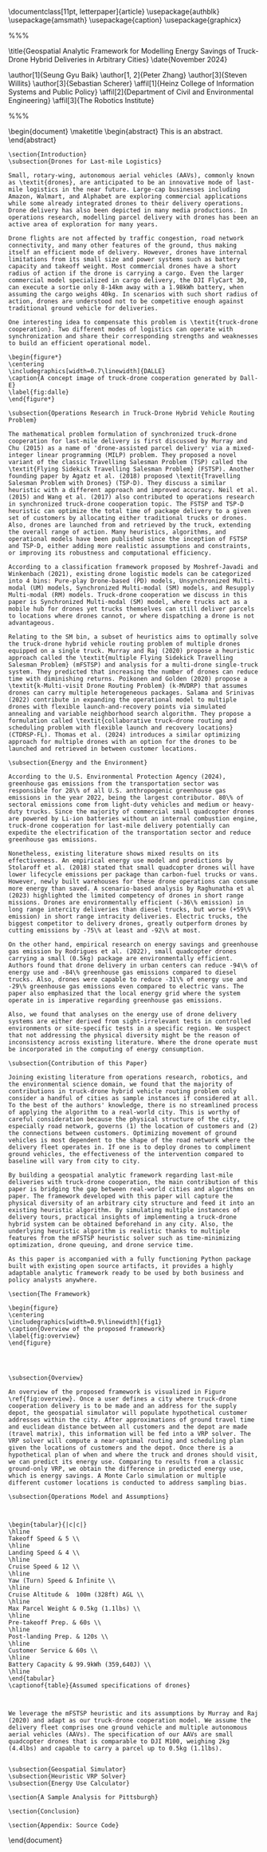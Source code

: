 \documentclass[11pt, letterpaper]{article}
\usepackage{authblk}
\usepackage{amsmath}
\usepackage{caption}
\usepackage{graphicx}

%%%

\title{Geospatial Analytic Framework for Modelling Energy Savings of Truck-Drone Hybrid Deliveries in Arbitrary Cities}
\date{November 2024}

\author[1]{Seung Gyu Baik}
\author[1, 2]{Peter Zhang}
\author[3]{Steven Willits}
\author[3]{Sebastian Scherer}
\affil[1]{Heinz College of Information Systems and Public Policy}
\affil[2]{Department of Civil and Environmental Engineering}
\affil[3]{The Robotics Institute}

%%%

\begin{document}
	\maketitle
	\begin{abstract}
		This is an abstract.
	\end{abstract}
	
	\section{Introduction}
	\subsection{Drones for Last-mile Logistics}
	
	Small, rotary-wing, autonomous aerial vehicles (AAVs), commonly known as \textit{drones}, are anticipated to be an innovative mode of last-mile logistics in the near future. Large-cap businesses including Amazon, Walmart, and Alphabet are exploring commercial applications while some already integrated drones to their delivery operations. Drone delivery has also been depicted in many media productions. In operations research, modelling parcel delivery with drones has been an active area of exploration for many years.
	
	Drone flights are not affected by traffic congestion, road network connectivity, and many other features of the ground, thus making itself an efficient mode of delivery. However, drones have internal limitations from its small size and power systems such as battery capacity and takeoff weight. Most commercial drones have a short radius of action if the drone is carrying a cargo. Even the larger commercial model specialized in cargo delivery, the DJI FlyCart 30, can execute a sortie only 8-14km away with a 1.98kWh battery, when assuming the cargo weighs 40kg. In scenarios with such short radius of action, drones are understood not to be competitive enough against traditional ground vehicle for deliveries.
	
	One interesting idea to compensate this problem is \textit{truck-drone cooperation}. Two different modes of logistics can operate with synchronization and share their corresponding strengths and weaknesses to build an efficient operational model.
	
	\begin{figure*}
	\centering
	\includegraphics[width=0.7\linewidth]{DALLE}
	\caption{A concept image of truck-drone cooperation generated by Dall-E}
	\label{fig:dalle}
	\end{figure*}
	
	\subsection{Operations Research in Truck-Drone Hybrid Vehicle Routing Problem}
	
	The mathematical problem formulation of synchronized truck-drone cooperation for last-mile delivery is first discussed by Murray and Chu (2015) as a name of 'drone-assisted parcel delivery' via a mixed-integer linear programming (MILP) problem. They proposed a novel variant of the classic Travelling Salesman Problem (TSP) called the \textit{Flying Sidekick Travelling Salesman Problem} (FSTSP). Another founding paper by Agatz et al. (2018) proposed \textit{Travelling Salesman Problem with Drones} (TSP-D). They discuss a similar heuristic with a different approach and improved accuracy. Neil et al. (2015) and Wang et al. (2017) also contributed to operations research in synchronized truck-drone cooperation topic. The FSTSP and TSP-D heuristic can optimize the total time of package delivery to a given set of customers by allocating either traditional trucks or drones. Also, drones are launched from and retrieved by the truck, extending the overall range of action. Many heuristics, algorithms, and operational models have been published since the inception of FSTSP and TSP-D, either adding more realistic assumptions and constraints, or improving its robustness and computational efficiency. 
	
	According to a classification framework proposed by Moshref-Javadi and Winkenbach (2021), existing drone logistic models can be categorized into 4 bins: Pure-play Drone-based (PD) models, Unsynchronized Multi-modal (UM) models, Synchronized Multi-modal (SM) models, and Resupply Multi-modal (RM) models. Truck-drone cooperation we discuss in this paper is Synchronized Multi-modal (SM) model, where trucks act as a mobile hub for drones yet trucks themselves can still deliver parcels to locations where drones cannot, or where dispatching a drone is not advantageous.
	
	Relating to the SM bin, a subset of heuristics aims to optimally solve the truck-drone hybrid vehicle routing problem of multiple drones equipped on a single truck. Murray and Raj (2020) propose a heuristic approach called the \textit{multiple Flying Sidekick Travelling Salesman Problem} (mFSTSP) and analysis for a multi-drone single-truck system. They predicted that increasing the number of drones can reduce time with diminishing returns. Poikonen and Golden (2020) propose a \textit{k-Multi-visit Drone Routing Problem} (k-MVDRP) that assumes drones can carry multiple heterogeneous packages. Salama and Srinivas (2022) contribute in expanding the operational model to multiple drones with flexible launch-and-recovery points via simulated annealing and variable neighborhood search algorithm. They propose a formulation called \textit{collaborative truck–drone routing and scheduling problem with flexible launch and recovery locations} (CTDRSP-FL). Thomas et al. (2024) introduces a similar optimizing approach for multiple drones with an option for the drones to be launched and retrieved in between customer locations.
	
	\subsection{Energy and the Environment}
	
	According to the U.S. Environmental Protection Agency (2024), greenhouse gas emissions from the transportation sector was responsible for 28\% of all U.S. anthropogenic greenhouse gas emissions in the year 2022, being the largest contributor. 80\% of sectoral emissions come from light-duty vehicles and medium or heavy-duty trucks. Since the majority of commercial small quadcopter drones are powered by Li-ion batteries without an internal combustion engine, truck-drone cooperation for last-mile delivery potentially can expedite the electrification of the transportation sector and reduce greenhouse gas emissions.
	
	Nonetheless, existing literature shows mixed results on its effectiveness. An empirical energy use model and predictions by Stolaroff et al. (2018) stated that small quadcopter drones will have lower lifecycle emissions per package than carbon-fuel trucks or vans. However, newly built warehouses for these drone operations can consume more energy than saved. A scenario-based analysis by Raghunatha et al (2023) highlighted the limited competency of drones in short range missions. Drones are environmentally efficient (-36\% emission) in long range intercity deliveries than diesel trucks, but worse (+59\% emission) in short range intracity deliveries. Electric trucks, the biggest competitor to delivery drones, greatly outperform drones by cutting emissions by -75\% at least and -92\% at most.
	
	On the other hand, empirical research on energy savings and greenhouse gas emission by Rodrigues et al. (2022), small quadcopter drones carrying a small (0.5kg) package are environmentally efficient. Authors found that drone delivery in urban centers can reduce -94\% of energy use and -84\% greenhouse gas emissions compared to diesel trucks. Also, drones were capable to reduce -31\% of energy use and -29\% greenhouse gas emissions even compared to electric vans. The paper also emphasized that the local energy grid where the system operate in is imperative regarding greenhouse gas emissions.
	
	Also, we found that analyses on the energy use of drone delivery systems are either derived from sight-irrelevant tests in controlled environments or site-specific tests in a specific region. We suspect that not addressing the physical diversity might be the reason of inconsistency across existing literature. Where the drone operate must be incorporated in the computing of energy consumption.
	
	\subsection{Contribution of this Paper}
	
	Joining existing literature from operations research, robotics, and the environmental science domain, we found that the majority of contributions in truck-drone hybrid vehicle routing problem only consider a handful of cities as sample instances if considered at all.	To the best of the authors' knowledge, there is no streamlined process of applying the algorithm to a real-world city. This is worthy of careful consideration because the physical structure of the city, especially road network, governs (1) the location of customers and (2) the connections between customers. Optimizing movement of ground vehicles is most dependent to the shape of the road network where the delivery fleet operates in. If one is to deploy drones to compliment ground vehicles, the effectiveness of the intervention compared to baseline will vary from city to city.
			
	By building a geospatial analytic framework regarding last-mile deliveries with truck-drone cooperation, the main contribution of this paper is bridging the gap between real-world cities and algorithms on paper. The framework developed with this paper will capture the physical diversity of an arbitrary city structure and feed it into an existing heuristic algorithm. By simulating multiple instances of delivery tours, practical insights of implementing a truck-drone hybrid system can be obtained beforehand in any city. Also, the underlying heuristic algorithm is realistic thanks to multiple features from the mFSTSP heuristic solver such as time-minimizing optimization, drone queuing, and drone service time.
	
	As this paper is accompanied with a fully functioning Python package built with existing open source artifacts, it provides a highly adaptable analytic framework ready to be used by both business and policy analysts anywhere.
	
	\section{The Framework}
	
	\begin{figure}
	\centering
	\includegraphics[width=0.9\linewidth]{fig1}
	\caption{Overview of the proposed framework}
	\label{fig:overview}
	\end{figure}
	

	
	
	\subsection{Overview}
	
	An overview of the proposed framework is visualized in Figure \ref{fig:overview}. Once a user defines a city where truck-drone cooperation delivery is to be made and an address for the supply depot, the geospatial simulator will populate hypothetical customer addresses within the city. After approximations of ground travel time and euclidean distance between all customers and the depot are made (travel matrix), this information will be fed into a VRP solver. The VRP solver will compute a near-optimal routing and scheduling plan given the locations of customers and the depot. Once there is a hypothetical plan of when and where the truck and drones should visit, we can predict its energy use. Comparing to results from a classic ground-only VRP, we obtain the difference in predicted energy use, which is energy savings. A Monte Carlo simulation or multiple different customer locations is conducted to address sampling bias.
	
	\subsection{Operations Model and Assumptions}
	

	
	\begin{tabular}{|c|c|}
	\hline
	Takeoff Speed & 5 \\
	\hline
	Landing Speed & 4 \\
	\hline
	Cruise Speed & 12 \\
	\hline
	Yaw (Turn) Speed & Infinite \\
	\hline
	Cruise Altitude &  100m (328ft) AGL \\
	\hline
	Max Parcel Weight & 0.5kg (1.1lbs) \\
	\hline
	Pre-takeoff Prep. & 60s \\
	\hline
	Post-landing Prep. & 120s \\
	\hline
	Customer Service & 60s \\
	\hline
	Battery Capacity & 99.9kWh (359,640J) \\
	\hline
	\end{tabular}
	\captionof{table}{Assumed specifications of drones}
	
	
	
	We leverage the mFSTSP heuristic and its assumptions by Murray and Raj (2020) and adapt as our truck-drone cooperation model. We assume the delivery fleet comprises one ground vehicle and multiple autonomous aerial vehicles (AAVs). The specification of our AAVs are small quadcopter drones that is comparable to DJI M100, weighing 2kg (4.4lbs) and capable to carry a parcel up to 0.5kg (1.1lbs).
	
	
	\subsection{Geospatial Simulator}
	\subsection{Heuristic VRP Solver}
	\subsection{Energy Use Calculator}
	
	\section{A Sample Analysis for Pittsburgh}
	
	\section{Conclusion}
	
	\section{Appendix: Source Code}
	
	
\end{document}

